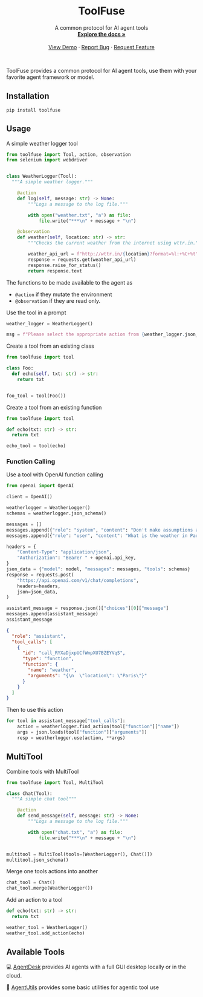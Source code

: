 <!-- PROJECT LOGO -->
<br />
<p align="center">
  <!-- <a href="https://github.com/agentsea/toolfuse">
    <img src="https://project-logo.png" alt="Logo" width="80">
  </a> -->

  <h1 align="center">ToolFuse</h1>

  <p align="center">
    A common protocol for AI agent tools
    <br />
    <a href="https://docs.hub.agentsea.ai/toolfuse/intro"><strong>Explore the docs »</strong></a>
    <br />
    <br />
    <a href="https://github.com/agentsea/toolfuse/blob/main/examples/weather/demo.ipynb">View Demo</a>
    ·
    <a href="https://github.com/agentsea/toolfuse/issues">Report Bug</a>
    ·
    <a href="https://github.com/agentsea/toolfuse/issues">Request Feature</a>
  </p>
  <br>
</p>

ToolFuse provides a common protocol for AI agent tools, use them with your favorite agent framework or model.

## Installation

```
pip install toolfuse
```

## Usage

A simple weather logger tool

```python
from toolfuse import Tool, action, observation
from selenium import webdriver


class WeatherLogger(Tool):
  """A simple weather logger."""

    @action
    def log(self, message: str) -> None:
        """Logs a message to the log file."""

        with open("weather.txt", "a") as file:
            file.write("***\n" + message + "\n")

    @observation
    def weather(self, location: str) -> str:
        """Checks the current weather from the internet using wttr.in."""

        weather_api_url = f"http://wttr.in/{location}?format=%l:+%C+%t"
        response = requests.get(weather_api_url)
        response.raise_for_status()
        return response.text

```

The functions to be made available to the agent as

- `@action` if they mutate the environment
- `@observation` if they are read only.

Use the tool in a prompt

```python
weather_logger = WeatherLogger()

msg = f"Please select the appropriate action from {weather_logger.json_schema()}"
```

Create a tool from an existing class

```python
from toolfuse import tool

class Foo:
  def echo(self, txt: str) -> str:
    return txt


foo_tool = tool(Foo())
```

Create a tool from an existing function

```python
from toolfuse import tool

def echo(txt: str) -> str:
  return txt

echo_tool = tool(echo)
```

### Function Calling

Use a tool with OpenAI function calling

```python
from openai import OpenAI

client = OpenAI()

weatherlogger = WeatherLogger()
schemas = weatherlogger.json_schema()

messages = []
messages.append({"role": "system", "content": "Don't make assumptions about what values to plug into functions. Ask for clarification if a user request is ambiguous."})
messages.append({"role": "user", "content": "What is the weather in Paris?"})

headers = {
    "Content-Type": "application/json",
    "Authorization": "Bearer " + openai.api_key,
}
json_data = {"model": model, "messages": messages, "tools": schemas}
response = requests.post(
    "https://api.openai.com/v1/chat/completions",
    headers=headers,
    json=json_data,
)

assistant_message = response.json()["choices"][0]["message"]
messages.append(assistant_message)
assistant_message
```

```json
{
  "role": "assistant",
  "tool_calls": [
    {
      "id": "call_RYXaDjxpUCfWmpXU7BZEYVqS",
      "type": "function",
      "function": {
        "name": "weather",
        "arguments": "{\n  \"location\": \"Paris\"}"
      }
    }
  ]
}
```

Then to use this action

```python
for tool in assistant_message["tool_calls"]:
    action = weatherlogger.find_action(tool["function"]["name"])
    args = json.loads(tool["function"]["arguments"])
    resp = weatherlogger.use(action, **args)
```

## MultiTool

Combine tools with MultiTool

```python
from toolfuse import Tool, MultiTool

class Chat(Tool):
  """A simple chat tool"""

    @action
    def send_message(self, message: str) -> None:
        """Logs a message to the log file."""

        with open("chat.txt", "a") as file:
            file.write("***\n" + message + "\n")


multitool = MultiTool(tools=[WeatherLogger(), Chat()])
multitool.json_schema()
```

Merge one tools actions into another

```python
chat_tool = Chat()
chat_tool.merge(WeatherLogger())
```

Add an action to a tool

```python
def echo(txt: str) -> str:
  return txt

weather_tool = WeatherLogger()
weather_tool.add_action(echo)
```

## Available Tools

:computer: [AgentDesk](https://github.com/agentsea/agentdesk) provides AI agents with a full GUI desktop locally or in the cloud.

:wrench: [AgentUtils](https://github.com/agentsea/toolfuse/blob/main/toolfuse/util.py) provides some basic utilities for agentic tool use
